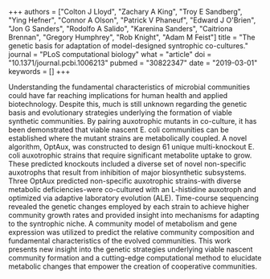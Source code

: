 +++
authors = ["Colton J Lloyd", "Zachary A King", "Troy E Sandberg", "Ying Hefner", "Connor A Olson", "Patrick V Phaneuf", "Edward J O'Brien", "Jon G Sanders", "Rodolfo A Salido", "Karenina Sanders", "Caitriona Brennan", "Gregory Humphrey", "Rob Knight", "Adam M Feist"]
title = "The genetic basis for adaptation of model-designed syntrophic co-cultures."
journal = "PLoS computational biology"
what = "article"
doi = "10.1371/journal.pcbi.1006213"
pubmed = "30822347"
date = "2019-03-01"
keywords = []
+++

Understanding the fundamental characteristics of microbial communities could have far reaching implications for human health and applied biotechnology. Despite this, much is still unknown regarding the genetic basis and evolutionary strategies underlying the formation of viable synthetic communities. By pairing auxotrophic mutants in co-culture, it has been demonstrated that viable nascent E. coli communities can be established where the mutant strains are metabolically coupled. A novel algorithm, OptAux, was constructed to design 61 unique multi-knockout E. coli auxotrophic strains that require significant metabolite uptake to grow. These predicted knockouts included a diverse set of novel non-specific auxotrophs that result from inhibition of major biosynthetic subsystems. Three OptAux predicted non-specific auxotrophic strains-with diverse metabolic deficiencies-were co-cultured with an L-histidine auxotroph and optimized via adaptive laboratory evolution (ALE). Time-course sequencing revealed the genetic changes employed by each strain to achieve higher community growth rates and provided insight into mechanisms for adapting to the syntrophic niche. A community model of metabolism and gene expression was utilized to predict the relative community composition and fundamental characteristics of the evolved communities. This work presents new insight into the genetic strategies underlying viable nascent community formation and a cutting-edge computational method to elucidate metabolic changes that empower the creation of cooperative communities.